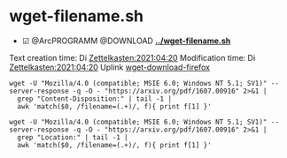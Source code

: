 # wget-filename.sh

* ☑ @ArcPROGRAMM @DOWNLOAD **[../wget-filename.sh](./wget-filename.sh)**

Text creation time:
Di [Zettelkasten:2021:04:20]()
Modification time:
Di [Zettelkasten:2021:04:20]()
Uplink
[wget-download-firefox](../wget-download-firefox.md)

	wget -U "Mozilla/4.0 (compatible; MSIE 6.0; Windows NT 5.1; SV1)" --server-response -q -O - "https://arxiv.org/pdf/1607.00916" 2>&1 | 
	  grep "Content-Disposition:" | tail -1 | 
	  awk 'match($0, /filename=(.+)/, f){ print f[1] }'
	  
	wget -U "Mozilla/4.0 (compatible; MSIE 6.0; Windows NT 5.1; SV1)" --server-response -q -O - "https://arxiv.org/pdf/1607.00916" 2>&1 | 
	  grep "Location:" | tail -1 | 
	  awk 'match($0, /filename=(.+)/, f){ print f[1] }'
	
	


